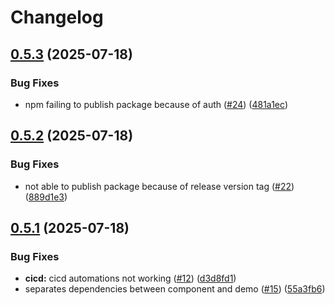 # Changelog

## [0.5.3](https://github.com/this-oliver/rothko-js/compare/v0.5.2...v0.5.3) (2025-07-18)


### Bug Fixes

* npm failing to publish package because of auth ([#24](https://github.com/this-oliver/rothko-js/issues/24)) ([481a1ec](https://github.com/this-oliver/rothko-js/commit/481a1ec52d1ea9f93eafbd155a948eb6b1b68d3d))

## [0.5.2](https://github.com/this-oliver/rothko-js/compare/v0.5.1...v0.5.2) (2025-07-18)


### Bug Fixes

* not able to publish package because of release version tag ([#22](https://github.com/this-oliver/rothko-js/issues/22)) ([889d1e3](https://github.com/this-oliver/rothko-js/commit/889d1e33af125fc0e585e66018cbd07727e2c352))

## [0.5.1](https://github.com/this-oliver/rothko-js/compare/0.5.0...v0.5.1) (2025-07-18)


### Bug Fixes

* **cicd:** cicd automations not working ([#12](https://github.com/this-oliver/rothko-js/issues/12)) ([d3d8fd1](https://github.com/this-oliver/rothko-js/commit/d3d8fd1c412537a4bb69e2a97be7c836df71e482))
* separates dependencies between component and demo ([#15](https://github.com/this-oliver/rothko-js/issues/15)) ([55a3fb6](https://github.com/this-oliver/rothko-js/commit/55a3fb6d25ed4a5ca33468a535481daab7babe38))
